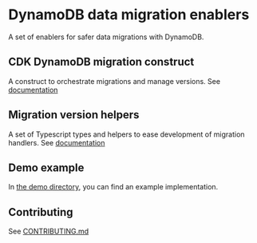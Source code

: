 # DynamoDB data migration enablers

A set of enablers for safer data migrations with DynamoDB.

## CDK DynamoDB migration construct

A construct to orchestrate migrations and manage versions.
See [documentation](./cdk-dynamodb-migrator/README.md)

## Migration version helpers

A set of Typescript types and helpers to ease development of migration handlers.
See [documentation](./cdk-dynamodb-migrator/README.md)

## Demo example

In [the demo directory](./demo/example/README.md), you can find an example implementation.

## Contributing

See [CONTRIBUTING.md](./CONTRIBUTING.md)
